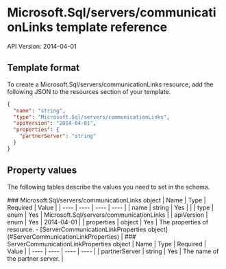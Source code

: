 # Microsoft.Sql/servers/communicationLinks template reference
API Version: 2014-04-01
## Template format

To create a Microsoft.Sql/servers/communicationLinks resource, add the following JSON to the resources section of your template.

```json
{
  "name": "string",
  "type": "Microsoft.Sql/servers/communicationLinks",
  "apiVersion": "2014-04-01",
  "properties": {
    "partnerServer": "string"
  }
}
```
## Property values

The following tables describe the values you need to set in the schema.

<a id="Microsoft.Sql/servers/communicationLinks" />
### Microsoft.Sql/servers/communicationLinks object
|  Name | Type | Required | Value |
|  ---- | ---- | ---- | ---- |
|  name | string | Yes |  |
|  type | enum | Yes | Microsoft.Sql/servers/communicationLinks |
|  apiVersion | enum | Yes | 2014-04-01 |
|  properties | object | Yes | The properties of resource. - [ServerCommunicationLinkProperties object](#ServerCommunicationLinkProperties) |


<a id="ServerCommunicationLinkProperties" />
### ServerCommunicationLinkProperties object
|  Name | Type | Required | Value |
|  ---- | ---- | ---- | ---- |
|  partnerServer | string | Yes | The name of the partner server. |

